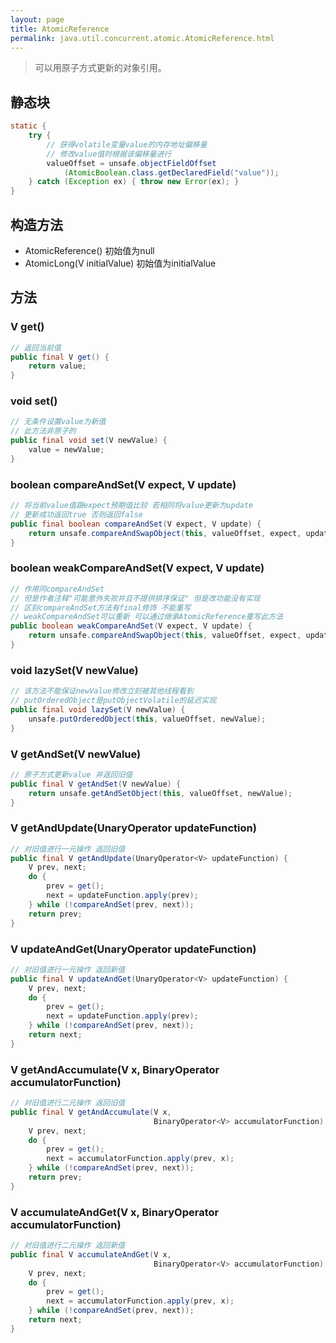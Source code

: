 ```yaml
---
layout: page
title: AtomicReference
permalink: java.util.concurrent.atomic.AtomicReference.html
---
```

> 可以用原子方式更新的对象引用。

## 静态块
```java
static {
    try {
        // 获得volatile变量value的内存地址偏移量
        // 修改value值时根据该偏移量进行
        valueOffset = unsafe.objectFieldOffset
            (AtomicBoolean.class.getDeclaredField("value"));
    } catch (Exception ex) { throw new Error(ex); }
}
```

## 构造方法
- AtomicReference() 初始值为null  
- AtomicLong(V initialValue) 初始值为initialValue  

## 方法
### V get()
```java
// 返回当前值
public final V get() {
    return value;
}
```

### void set()
```java
// 无条件设置value为新值
// 此方法非原子的
public final void set(V newValue) {
    value = newValue;
}
```

### boolean compareAndSet(V expect, V update)
```java
// 将当前value值跟expect预期值比较 若相同将value更新为update
// 更新成功返回true 否则返回false
public final boolean compareAndSet(V expect, V update) {
    return unsafe.compareAndSwapObject(this, valueOffset, expect, update);
}
```

### boolean weakCompareAndSet(V expect, V update)
```java
// 作用同compareAndSet 
// 但是作者注释"可能意外失败并且不提供排序保证" 但是改功能没有实现 
// 区别compareAndSet方法有final修饰 不能重写
// weakCompareAndSet可以重新 可以通过继承AtomicReference重写此方法
public boolean weakCompareAndSet(V expect, V update) {
    return unsafe.compareAndSwapObject(this, valueOffset, expect, update);
}
```

### void lazySet(V newValue)
```java
// 该方法不能保证newValue修改立刻被其他线程看到
// putOrderedObject是putObjectVolatile的延迟实现
public final void lazySet(V newValue) {
    unsafe.putOrderedObject(this, valueOffset, newValue);
}
```

### V getAndSet(V newValue)
```java
// 原子方式更新value 并返回旧值
public final V getAndSet(V newValue) {
    return unsafe.getAndSetObject(this, valueOffset, newValue);
}
```

### V getAndUpdate(UnaryOperator<V> updateFunction)
```java
// 对旧值进行一元操作 返回旧值
public final V getAndUpdate(UnaryOperator<V> updateFunction) {
    V prev, next;
    do {
        prev = get();
        next = updateFunction.apply(prev);
    } while (!compareAndSet(prev, next));
    return prev;
}
```

### V updateAndGet(UnaryOperator<V> updateFunction)
```java
// 对旧值进行一元操作 返回新值
public final V updateAndGet(UnaryOperator<V> updateFunction) {
    V prev, next;
    do {
        prev = get();
        next = updateFunction.apply(prev);
    } while (!compareAndSet(prev, next));
    return next;
}
```

### V getAndAccumulate(V x, BinaryOperator<V> accumulatorFunction)
```java
// 对旧值进行二元操作 返回旧值
public final V getAndAccumulate(V x,
                                BinaryOperator<V> accumulatorFunction) {
    V prev, next;
    do {
        prev = get();
        next = accumulatorFunction.apply(prev, x);
    } while (!compareAndSet(prev, next));
    return prev;
}
```

### V accumulateAndGet(V x, BinaryOperator<V> accumulatorFunction)
```java
// 对旧值进行二元操作 返回新值
public final V accumulateAndGet(V x,
                                BinaryOperator<V> accumulatorFunction) {
    V prev, next;
    do {
        prev = get();
        next = accumulatorFunction.apply(prev, x);
    } while (!compareAndSet(prev, next));
    return next;
}
```
